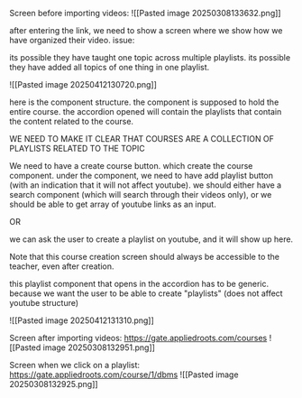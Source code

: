 
Screen before importing videos: 
![[Pasted image 20250308133632.png]]


after entering the link, we need to show a screen where we show how we have organized their video.
issue:

its possible they have taught one topic across multiple playlists. 
its possible they have added all topics of one thing in one playlist.

![[Pasted image 20250412130720.png]]

here is the component structure. the component is supposed to hold the entire course. 
the accordion opened will contain the playlists that contain the content related to the course. 

WE NEED TO MAKE IT CLEAR THAT COURSES ARE A COLLECTION OF PLAYLISTS RELATED TO THE TOPIC

We need to have a create course button. which create the course component. 
under the component, we need to have add playlist button (with an indication that it will not affect youtube).
we should either have a search component (which will search through their videos only), or we should be able to get array of youtube links as an input. 

OR

we can ask the user to create a playlist on youtube, and it will show up here.

Note that this course creation screen should always be accessible to the teacher, even after creation.

this playlist component that opens in the accordion has to be generic. 
because we want the user to be able to create "playlists" (does not affect youtube structure)


![[Pasted image 20250412131310.png]]

Screen after importing videos:
https://gate.appliedroots.com/courses
![[Pasted image 20250308132951.png]]


Screen when we click on a playlist: 
https://gate.appliedroots.com/course/1/dbms
![[Pasted image 20250308132925.png]]
